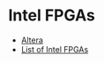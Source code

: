 # Intel FPGAs
* [Altera](https://en.wikipedia.org/wiki/Altera)
* [List of Intel FPGAs](https://www.intel.com/content/www/us/en/products/details/fpga.html)
